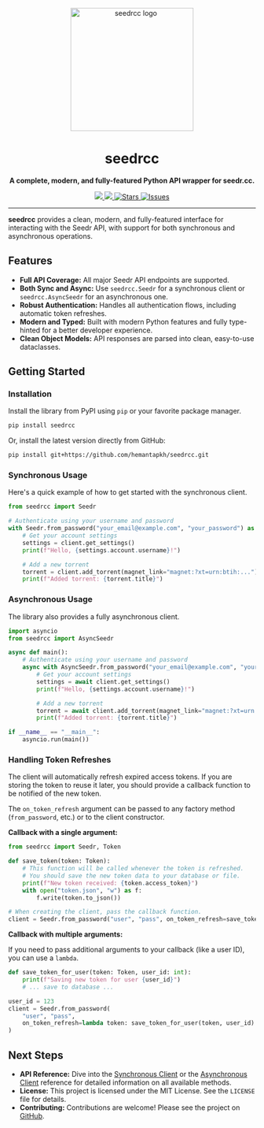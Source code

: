 <p align="center">
  <img src="images/seedrcc.png" width="250" alt="seedrcc logo">
</p>

<h1 align="center">seedrcc</h1>

<p align="center">
  <strong>A complete, modern, and fully-featured Python API wrapper for seedr.cc.</strong>
</p>

<p align="center">
<a href="https://pypi.org/project/seedrcc">
<img src='https://img.shields.io/pypi/v/seedrcc.svg'>
</a>
<a href="https://pepy.tech/project/seedrcc">
<img src='https://pepy.tech/badge/seedrcc'>
</a>
<a href="https://github.com/hemantapkh/seedrcc/stargazers">
<img src="https://img.shields.io/github/stars/hemantapkh/seedrcc" alt="Stars"/>
</a>
<a href="https://github.com/hemantapkh/seedrcc/issues">
<img src="https://img.shields.io/github/issues/hemantapkh/seedrcc" alt="Issues"/>
</a>
</p>

---

**seedrcc** provides a clean, modern, and fully-featured interface for interacting with the Seedr API, with support for both synchronous and asynchronous operations.

## Features

-   **Full API Coverage:** All major Seedr API endpoints are supported.
-   **Both Sync and Async:** Use `seedrcc.Seedr` for a synchronous client or `seedrcc.AsyncSeedr` for an asynchronous one.
-   **Robust Authentication:** Handles all authentication flows, including automatic token refreshes.
-   **Modern and Typed:** Built with modern Python features and fully type-hinted for a better developer experience.
-   **Clean Object Models:** API responses are parsed into clean, easy-to-use dataclasses.

## Getting Started

### Installation

Install the library from PyPI using `pip` or your favorite package manager.

```bash
pip install seedrcc
```

Or, install the latest version directly from GitHub:

```bash
pip install git+https://github.com/hemantapkh/seedrcc.git
```

### Synchronous Usage

Here's a quick example of how to get started with the synchronous client.

```python
from seedrcc import Seedr

# Authenticate using your username and password
with Seedr.from_password("your_email@example.com", "your_password") as client:
    # Get your account settings
    settings = client.get_settings()
    print(f"Hello, {settings.account.username}!")

    # Add a new torrent
    torrent = client.add_torrent(magnet_link="magnet:?xt=urn:btih:...")
    print(f"Added torrent: {torrent.title}")
```

### Asynchronous Usage

The library also provides a fully asynchronous client.

```python
import asyncio
from seedrcc import AsyncSeedr

async def main():
    # Authenticate using your username and password
    async with AsyncSeedr.from_password("your_email@example.com", "your_password") as client:
        # Get your account settings
        settings = await client.get_settings()
        print(f"Hello, {settings.account.username}!")

        # Add a new torrent
        torrent = await client.add_torrent(magnet_link="magnet:?xt=urn:btih:...")
        print(f"Added torrent: {torrent.title}")

if __name__ == "__main__":
    asyncio.run(main())
```

### Handling Token Refreshes

The client will automatically refresh expired access tokens. If you are storing the token to reuse it later, you should provide a callback function to be notified of the new token.

The `on_token_refresh` argument can be passed to any factory method (`from_password`, etc.) or to the client constructor.

**Callback with a single argument:**

```python
from seedrcc import Seedr, Token

def save_token(token: Token):
    # This function will be called whenever the token is refreshed.
    # You should save the new token data to your database or file.
    print(f"New token received: {token.access_token}")
    with open("token.json", "w") as f:
        f.write(token.to_json())

# When creating the client, pass the callback function.
client = Seedr.from_password("user", "pass", on_token_refresh=save_token)
```

**Callback with multiple arguments:**

If you need to pass additional arguments to your callback (like a user ID), you can use a `lambda`.

```python
def save_token_for_user(token: Token, user_id: int):
    print(f"Saving new token for user {user_id}")
    # ... save to database ...

user_id = 123
client = Seedr.from_password(
    "user", "pass",
    on_token_refresh=lambda token: save_token_for_user(token, user_id)
)
```

## Next Steps

-   **API Reference:** Dive into the [Synchronous Client](sync_client.md) or the [Asynchronous Client](async_client.md) reference for detailed information on all available methods.
-   **License:** This project is licensed under the MIT License. See the `LICENSE` file for details.
-   **Contributing:** Contributions are welcome! Please see the project on [GitHub](https://github.com/hemantapkh/seedrcc).
